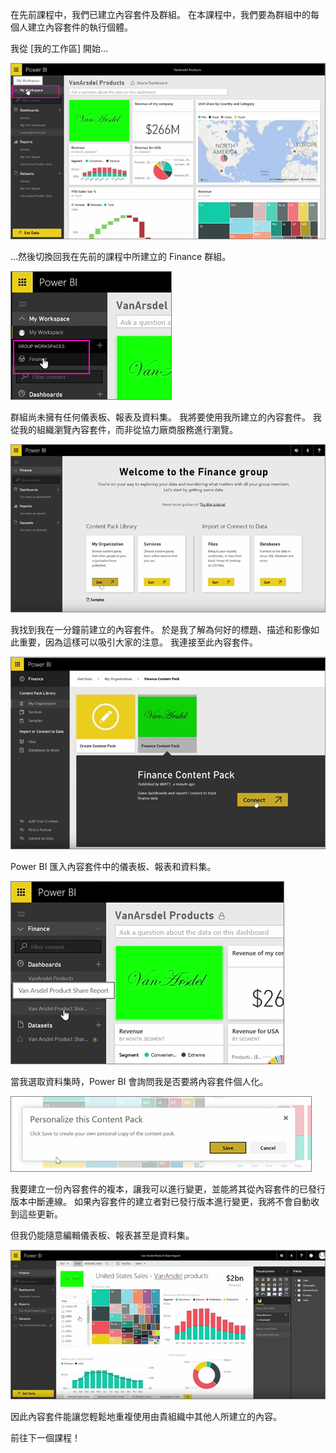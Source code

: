 在先前課程中，我們已建立內容套件及群組。 在本課程中，我們要為群組中的每個人建立內容套件的執行個體。

我從 [我的工作區] 開始...

![在 Power BI 中共用及共同作業](./media/6-3-use-content-packs/pbi_learn06_03myworkspace.png)

...然後切換回我在先前的課程中所建立的 Finance 群組。

![在 Power BI 中共用及共同作業](./media/6-3-use-content-packs/pbi_learn06_03switch2group.png)

群組尚未擁有任何儀表板、報表及資料集。 我將要使用我所建立的內容套件。 我從我的組織瀏覽內容套件，而非從協力廠商服務進行瀏覽。

![在 Power BI 中共用及共同作業](./media/6-3-use-content-packs/pbi_learn06_03myorgcontpk.png)

我找到我在一分鐘前建立的內容套件。 於是我了解為何好的標題、描述和影像如此重要，因為這樣可以吸引大家的注意。 我連接至此內容套件。

![在 Power BI 中共用及共同作業](./media/6-3-use-content-packs/pbi_learn06_03contgallry.png)

Power BI 匯入內容套件中的儀表板、報表和資料集。

![在 Power BI 中共用及共同作業](./media/6-3-use-content-packs/pbi_learn06_03added2group.png)

當我選取資料集時，Power BI 會詢問我是否要將內容套件個人化。

![在 Power BI 中共用及共同作業](./media/6-3-use-content-packs/pbi_learn06_03personalize.png)

我要建立一份內容套件的複本，讓我可以進行變更，並能將其從內容套件的已發行版本中斷連線。 如果內容套件的建立者對已發行版本進行變更，我將不會自動收到這些更新。

但我仍能隨意編輯儀表板、報表甚至是資料集。

![在 Power BI 中共用及共同作業](./media/6-3-use-content-packs/pbi_learn06_03editreport.png)

因此內容套件能讓您輕鬆地重複使用由貴組織中其他人所建立的內容。

前往下一個課程！

